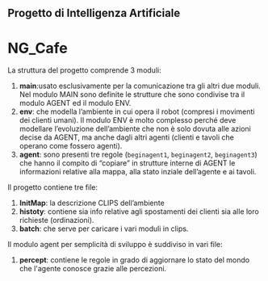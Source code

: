 Progetto di Intelligenza Artificiale
---
NG_Cafe
=======

La struttura del progetto comprende 3 moduli: 


1. **main**:usato esclusivamente per la comunicazione tra gli altri due moduli. Nel  modulo MAIN  sono definite le strutture che sono condivise tra il modulo AGENT ed il modulo ENV. 
2. **env**: che modella l’ambiente in cui opera il robot (compresi i movimenti dei clienti umani). Il modulo ENV è molto complesso perché deve modellare l’evoluzione dell’ambiente che non è solo dovuta alle azioni decise da AGENT, ma anche dagli altri agenti (clienti e tavoli che operano come fossero agenti). 
3. **agent**: sono presenti tre regole (`beginagent1`, `beginagent2`, `beginagent3`) che hanno il compito di “copiare” in strutture interne di AGENT le informazioni relative alla mappa, alla stato inziale dell’agente e ai tavoli. 

Il progetto contiene tre file:

1. **InitMap**: la descrizione CLIPS dell’ambiente 
2. **histoty**: contiene sia  info relative  agli spostamenti dei clienti sia alle loro richieste (ordinazioni). 
3. **batch**: che serve per caricare i vari moduli in clips.

Il modulo agent per semplicità di sviluppo è suddiviso in vari file:

1. **percept**: contiene le regole in grado di aggiornare lo stato del mondo che l'agente conosce grazie alle percezioni.

 
